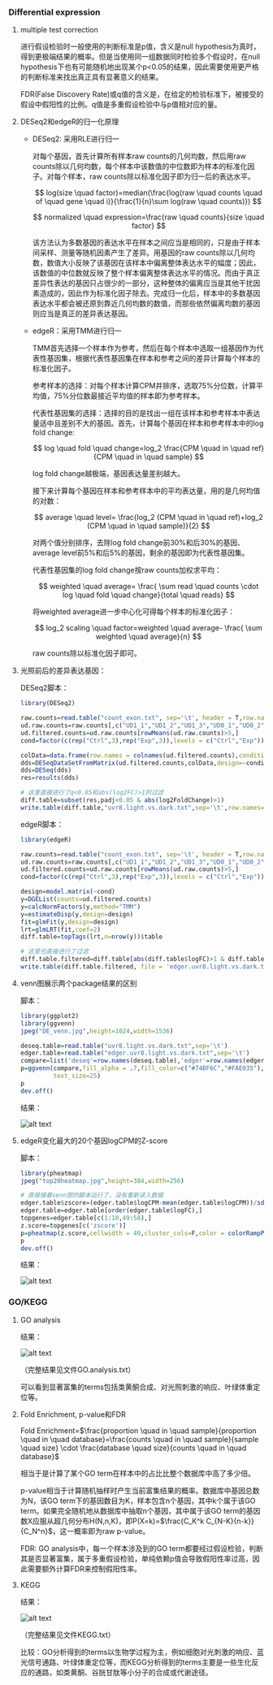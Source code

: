 ### Differential expression

1. multiple test correction
  
   进行假设检验时一般使用的判断标准是p值，含义是null hypothesis为真时，得到更极端结果的概率。但是当使用同一组数据同时检验多个假设时，在null hypothesis下也有可能随机地出现某个p<0.05的结果，因此需要使用更严格的判断标准来找出真正具有显著意义的结果。

   FDR(False Discovery Rate)或q值的含义是，在给定的检验标准下，被接受的假设中假阳性的比例。q值是多重假设检验中与p值相对应的量。

2. DESeq2和edgeR的归一化原理
   
   * DESeq2: 采用RLE进行归一

     对每个基因，首先计算所有样本raw counts的几何均数，然后用raw counts除以几何均数，每个样本中该数值的中位数即为样本的标准化因子。对每个样本，raw counts除以标准化因子即为归一后的表达水平。

     $$
     log(size \quad factor)=median(\frac{log(raw \quad counts \quad of \quad gene \quad i)}{\frac{1}{n}\sum log(raw \quad counts)})
     $$
     
     $$
     normalized \quad expression=\frac{raw \quad counts}{size \quad factor}
     $$

     该方法认为多数基因的表达水平在样本之间应当是相同的，只是由于样本间采样、测量等随机因素产生了差异。用基因的raw counts除以几何均数，数值大小反映了该基因在该样本中偏离整体表达水平的幅度；因此，该数值的中位数就反映了整个样本偏离整体表达水平的情况。而由于真正差异性表达的基因只占很少的一部分，这种整体的偏离应当是其他干扰因素造成的，因此作为标准化因子除去。完成归一化后，样本中的多数基因表达水平都会被还原到靠近几何均数的数值，而那些依然偏离均数的基因则应当是真正的差异表达基因。

   * edgeR：采用TMM进行归一

     TMM首先选择一个样本作为参考，然后在每个样本中选取一组基因作为代表性基因集，根据代表性基因集在样本和参考之间的差异计算每个样本的标准化因子。

     参考样本的选择：对每个样本计算CPM并排序，选取75%分位数，计算平均值，75%分位数最接近平均值的样本即为参考样本。

     代表性基因集的选择：选择的目的是找出一组在该样本和参考样本中表达量适中且差别不大的基因。首先，计算每个基因在样本和参考样本中的log fold change:

     $$
     log \quad fold \quad change=log_2 \frac{CPM \quad in \quad ref}{CPM \quad in \quad sample}
     $$
     
     log fold change越极端，基因表达量差别越大。

     接下来计算每个基因在样本和参考样本中的平均表达量，用的是几何均值的对数：

     $$
     average \quad level= \frac{log_2 (CPM \quad in \quad ref)+log_2 (CPM \quad in \quad sample)}{2}
     $$

     对两个值分别排序，去除log fold change前30\%和后30\%的基因、average level前5\%和后5\%的基因，剩余的基因即为代表性基因集。

     代表性基因集的log fold change按raw counts加权求平均：

     $$
     weighted \quad average= \frac{ \sum read \quad counts \cdot log \quad fold \quad change}{total \quad reads}
     $$

     将weighted average进一步中心化可得每个样本的标准化因子：

     $$
     log_2 scaling \quad factor=weighted \quad average- \frac{ \sum weighted \quad average}{n}
     $$
     
     raw counts除以标准化因子即可。


3. 光照前后的差异表达基因：

   DESeq2脚本：
   
   ```R
   library(DESeq2)

   raw.counts=read.table("count_exon.txt", sep='\t', header = T,row.names = 1)
   ud.raw.counts=raw.counts[,c("UD1_1","UD1_2","UD1_3","UD0_1","UD0_2","UD0_3")]
   ud.filtered.counts=ud.raw.counts[rowMeans(ud.raw.counts)>5,]
   cond=factor(c(rep("Ctrl",3),rep("Exp",3)),levels = c("Ctrl","Exp"))
   
   colData=data.frame(row.names = colnames(ud.filtered.counts),conditions=cond)
   dds=DESeqDataSetFromMatrix(ud.filtered.counts,colData,design=~conditions)
   dds=DESeq(dds)
   res=results(dds)
   
   # 这里直接进行了q<0.05和abs(log2FC)>1的过滤
   diff.table=subset(res,padj<0.05 & abs(log2FoldChange)>1)
   write.table(diff.table,"uvr8.light.vs.dark.txt",sep='\t',row.names=T,quote=F)
   ```
   
   edgeR脚本：
   
   ```R
   library(edgeR)

   raw.counts=read.table("count_exon.txt", sep='\t', header = T,row.names = 1)
   ud.raw.counts=raw.counts[,c("UD1_1","UD1_2","UD1_3","UD0_1","UD0_2","UD0_3")]
   ud.filtered.counts=ud.raw.counts[rowMeans(ud.raw.counts)>5,]
   cond=factor(c(rep("Ctrl",3),rep("Exp",3)),levels = c("Ctrl","Exp"))

   design=model.matrix(~cond)
   y=DGEList(counts=ud.filtered.counts)
   y=calcNormFactors(y,method="TMM")
   y=estimateDisp(y,design=design)
   fit=glmFit(y,design=design)
   lrt=glmLRT(fit,coef=2)
   diff.table=topTags(lrt,n=nrow(y))$table
   
   # 这里也直接进行了过滤
   diff.table.filtered=diff.table[abs(diff.table$logFC)>1 & diff.table$FDR<0.05,]
   write.table(diff.table.filtered, file = 'edger.uvr8.light.vs.dark.txt', sep = "\t", quote = F, row.names = T, col.names = T)
   ```
   
4. venn图展示两个package结果的区别

   脚本：
   
   ```R
   library(ggplot2)
   library(ggvenn)
   jpeg("DE_venn.jpg",height=1024,width=1536)
   
   deseq.table=read.table("uvr8.light.vs.dark.txt",sep='\t')
   edger.table=read.table("edger.uvr8.light.vs.dark.txt",sep='\t')
   compare=list('deseq'=row.names(deseq.table),'edger'=row.names(edger.table))
   p=ggvenn(compare,fill_alpha = .7,fill_color=c("#74BF6C","#FAE035"),set_name_size = 30,
            text_size=25)
   p
   dev.off()
   ```
   
   结果：
   
    ![alt text][venn]

5. edgeR变化最大的20个基因logCPM的Z-score

   脚本：
   
   ```R
   library(pheatmap)
   jpeg("top20heatmap.jpg",height=384,width=256)
   
   # 直接接着venn图的脚本运行了，没有重新读入数据
   edger.table$zscore=(edger.table$logCPM-mean(edger.table$logCPM))/sd(edger.table$logCPM)
   edger.table=edger.table[order(edger.table$logFC),]
   topgenes=edger.table[c(1:10,49:58),]
   z.score=topgenes[c('zscore')]
   p=pheatmap(z.score,cellwidth = 40,cluster_cols=F,color = colorRampPalette(c("navy", "white", "firebrick3"))(50))
   p
   dev.off()
   ```
   
   结果：
   
   ![alt text][top20heatmap]
   
### GO/KEGG

1. GO analysis
   
   结果：
   
   ![alt text][GOanalysis]
   
   （完整结果见文件GO.analysis.txt）
   
   可以看到显著富集的terms包括类黄酮合成、对光照刺激的响应、叶绿体重定位等。
   
2. Fold Enrichment, p-value和FDR
   
   Fold Enrichment=$\frac{proportion \quad in \quad sample}{proportion \quad in \quad database}=\frac{counts \quad in \quad sample}{sample \quad size} \cdot \frac{database \quad size}{counts \quad in \quad database}$
   
   相当于是计算了某个GO term在样本中的占比比整个数据库中高了多少倍。
   
   p-value相当于计算随机抽样时产生当前富集结果的概率。数据库中基因总数为N，该GO term下的基因数目为K，样本包含n个基因，其中k个属于该GO term。如果完全随机地从数据库中抽取n个基因，其中属于该GO term的基因数X应服从超几何分布H(N,n,K)，即P(X=k)=$\frac{C_K^k C_{N-K}{n-k}}{C_N^n}$，这一概率即为raw p-value。
   
   FDR: GO analysis中，每一个样本涉及到的GO term都要经过假设检验，判断其是否显著富集，属于多重假设检验，单纯依赖p值会导致假阳性率过高，因此需要额外计算FDR来控制假阳性率。
   
3. KEGG

   结果：
   
   ![alt text][KEGG]
   
   （完整结果见文件KEGG.txt）
   
   比较：GO分析得到的terms以生物学过程为主，例如细胞对光刺激的响应、蓝光信号通路、叶绿体重定位等，而KEGG分析得到的terms主要是一些生化反应的通路，如类黄酮、谷胱甘肽等小分子的合成或代谢途径。
   
[venn]: https://github.com/StellariaL/bioinfo2023/blob/main/DE_venn.jpg
[top20heatmap]: https://github.com/StellariaL/bioinfo2023/blob/main/top20heatmap.jpg
[GOanalysis]:https://github.com/StellariaL/bioinfo2023/blob/main/GOanalysis.png
[KEGG]:https://github.com/StellariaL/bioinfo2023/blob/main/KEGG.png
